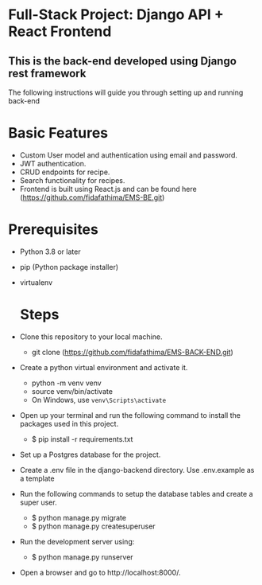 # Full-Stack Project: Django API + React Frontend
## This is the back-end developed using Django rest framework
 The following instructions will guide you through setting up and running back-end

# Basic Features
- Custom User model and authentication using email and password.
- JWT authentication.
- CRUD endpoints for recipe.
- Search functionality for recipes.
- Frontend is built using React.js and can be found here (https://github.com/fidafathima/EMS-BE.git)
# Prerequisites
- Python 3.8 or later
- pip (Python package installer)
- virtualenv

  # Steps
- Clone this repository to your local machine.
   - git clone (https://github.com/fidafathima/EMS-BACK-END.git)
- Create a python virtual environment and activate it.
  - python -m venv venv
  - source venv/bin/activate
  - On Windows, use `venv\Scripts\activate`

- Open up your terminal and run the following command to install the packages used in this project.
  - $ pip install -r requirements.txt
- Set up a Postgres database for the project.
- Create a .env file in the django-backend directory. Use .env.example as a template
- Run the following commands to setup the database tables and create a super user.
  - $ python manage.py migrate
  - $ python manage.py createsuperuser
- Run the development server using:
  - $ python manage.py runserver
- Open a browser and go to http://localhost:8000/.  
